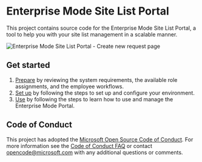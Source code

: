 # Enterprise Mode Site List Portal
This project contains source code for the Enterprise Mode Site List Portal, a tool to help you with your site list management in a scalable manner.

![Enterprise Mode Site List Portal - Create new request page](https://cloud.githubusercontent.com/assets/7266075/22607091/3cc4e554-ea0b-11e6-90fa-50d0af5e6509.png)

## Get started
1. [Prepare](https://docs.microsoft.com/en-us/internet-explorer/ie11-deploy-guide/use-the-enterprise-mode-portal) by reviewing the system requirements, the available role assignments, and the employee workflows.
2. [Set up](https://docs.microsoft.com/en-us/internet-explorer/ie11-deploy-guide/set-up-enterprise-mode-portal) by following the steps to set up and configure your environment.
3. [Use](https://docs.microsoft.com/en-us/internet-explorer/ie11-deploy-guide/workflow-processes-enterprise-mode-portal) by following the steps to learn how to use and manage the Enterprise Mode Portal.

## Code of Conduct

This project has adopted the [Microsoft Open Source Code of Conduct](https://opensource.microsoft.com/codeofconduct/). For more information see the [Code of Conduct FAQ](https://opensource.microsoft.com/codeofconduct/faq/) or contact [opencode@microsoft.com](mailto:opencode@microsoft.com) with any additional questions or comments.
